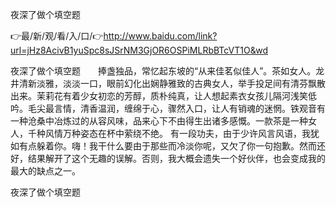 夜深了做个填空题

👉最/新/观/看/入/口/👉http://www.baidu.com/link?url=jHz8AcivB1yuSpc8sJSrNM3GjOR6OSPiMLRbBTcVT1O&wd

夜深了做个填空题　　捧盏独品，常忆起东坡的“从来佳茗似佳人”。茶如女人。龙井清新淡雅，淡淡一口，眼前幻化出娴静雅致的古典女人，举手投足间有清芬飘散出来。茉莉花有着少女初恋的芳醇，质朴纯真，让人想起素衣女孩儿隔河浅笑低吟。毛尖最言情，清香温润，缠绵于心，骤然入口，让人有销魂的迷惘。铁观音有一种沧桑中冶炼过的从容风味，品来心下不由得生出诸多感慨。一款茶是一种女人，千种风情万种姿态在杯中萦绕不绝。
有一段功夫，由于少许风言风语，我犹如有点躲着你。嗨！我干什么要由于那些而冷淡你呢，又欠了你一句抱歉。然而还好，结果解开了这个无趣的误解。否则，我大概会遗失一个好伙伴，也会变成我的最大的缺点之一。


夜深了做个填空题
